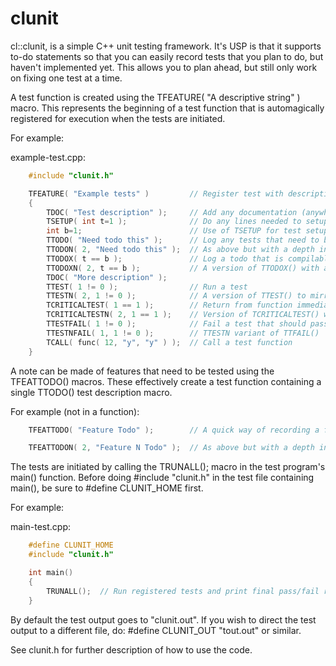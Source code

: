clunit
======

cl::clunit, is a simple C++ unit testing framework.  It's USP is that it
supports to-do statements so that you can easily record tests that you plan
to do, but haven't implemented yet.  This allows you to plan ahead, but
still only work on fixing one test at a time.

A test function is created using the TFEATURE( "A descriptive string" )
macro.  This represents the beginning of a test function that is
automagically registered for execution when the tests are initiated.

For example:

example-test.cpp:
```cpp
    #include "clunit.h"

    TFEATURE( "Example tests" )         // Register test with descriptive name
    {
        TDOC( "Test description" );     // Add any documentation (anywhere in function)
        TSETUP( int t=1 );              // Do any lines needed to setup a test
        int b=1;                        // Use of TSETUP for test setup is optional
        TTODO( "Need todo this" );      // Log any tests that need to be done
        TTODON( 2, "Need todo this" );  // As above but with a depth indicator (i.e. 2) to help prioritise work
        TTODOX( t == b );               // Log a todo that is compilable but not trying to pass yet
        TTODOXN( 2, t == b );           // A version of TTODOX() with a depth indicator
        TDOC( "More description" );
        TTEST( 1 != 0 );                // Run a test
        TTESTN( 2, 1 != 0 );            // A version of TTEST() to mirror TTODOXN()
        TCRITICALTEST( 1 == 1 );        // Return from function immediately if test fails
        TCRITICALTESTN( 2, 1 == 1 );    // Version of TCRITICALTEST() with depth indicator
        TTESTFAIL( 1 != 0 );            // Fail a test that should pass - to check it's being run
        TTESTNFAIL( 1, 1 != 0 );        // TTESTN variant of TTFAIL()
        TCALL( func( 12, "y", "y" ) );  // Call a test function
    }
```
A note can be made of features that need to be tested using the TFEATTODO()
macros.  These effectively create a test function containing a single
TTODO() test description macro.

For example (not in a function):

```cpp
    TFEATTODO( "Feature Todo" );        // A quick way of recording a feature that needs testing

    TFEATTODON( 2, "Feature N Todo" );  // As above but with a depth indicator
```

The tests are initiated by calling the TRUNALL(); macro in the test
program's main() function.  Before doing #include "clunit.h" in the test
file containing main(), be sure to #define CLUNIT_HOME first.

For example:

main-test.cpp:
```cpp
    #define CLUNIT_HOME
    #include "clunit.h"

    int main()
    {
        TRUNALL();  // Run registered tests and print final pass/fail result
    }
```

By default the test output goes to "clunit.out". If you wish to direct
the test output to a different file, do:
     #define CLUNIT_OUT "tout.out"
or similar.

See clunit.h for further description of how to use the code.
